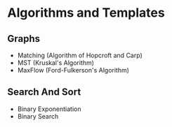 # Algorithms and Templates

## Graphs
 - Matching (Algorithm of Hopcroft and Carp)
 - MST (Kruskal's Algorithm)
 - MaxFlow (Ford-Fulkerson's Algorithm)

## Search And Sort
 - Binary Exponentiation
 - Binary Search


